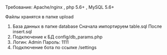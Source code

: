 
Требование: Apache/nginx , php 5.6+ , MySQL 5.6+

Файлы хранятся в папке upload

1) База данных в папке database
    Сначала импортируем table.sql
    После insert.sql
2) Подключение к БД
    config/db_params.php
3) Логин: Admin Пароль: 1111
4) Подключение бота по ссылке /settings